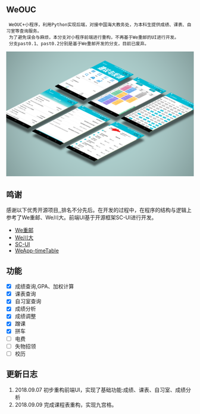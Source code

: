 ## WeOUC
```
 WeOUC+小程序，利用Python实现后端，对接中国海大教务处，为本科生提供成绩、课表、自习室等查询服务。
 为了避免误会与麻烦，本分支对小程序前端进行重构，不再基于We重邮的UI进行开发。
 分支past0.1、past0.2分别是基于We重邮开发的分支，目前已废弃。
```
  ![image](https://github.com/LDouble/WeOUC/blob/master/preview.png?raw=true)

## 鸣谢
感谢以下优秀开源项目,,排名不分先后。在开发的过程中，在程序的结构与逻辑上参考了We重邮、We川大。前端UI基于开源框架SC-UI进行开发。

* [We重邮](https://github.com/Lanshan-Studio/wecqupt)
* [We川大](https://github.com/mohuishou/scuplus-wechat)
* [SC-UI](https://github.com/xbup/sc-ui)
* [WeApp-timeTable](https://github.com/st1ven/WeApp-timeTable)

## 功能 ##
- [x] 成绩查询,GPA、加权计算
- [x] 课表查询
- [x] 自习室查询
- [x] 成绩分析
- [x] 成绩调整
- [x] 蹭课
- [x] 拼车
- [ ] 电费
- [ ] 失物招领
- [ ] 校历

## 更新日志 ##
1. 2018.09.07 初步重构前端UI，实现了基础功能:成绩、课表、自习室、成绩分析
2. 2018.09.09 完成课程表重构，实现九宫格。

